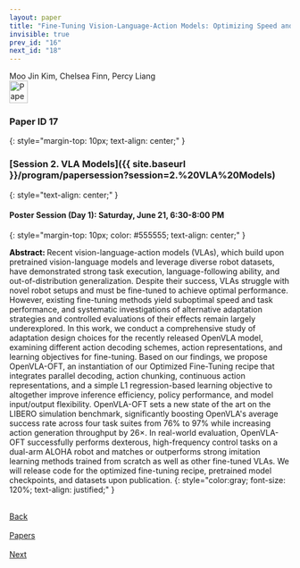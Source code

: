 ```yaml
---
layout: paper
title: "Fine-Tuning Vision-Language-Action Models: Optimizing Speed and Success"
invisible: true
prev_id: "16"
next_id: "18"
---
```

<div class="paper-authors">
  <div class="paper-author-box">
    <div class="paper-author-name">Moo Jin Kim, Chelsea Finn, Percy Liang</div>
    <div class="paper-author-uni"></div>
  </div>
</div>

<div class="paper-pdf">
  <div>
    <a href="https://www.roboticsproceedings.org/rss21/p017.pdf" title="Download PDF" target="_blank">
      <img src="{{ site.baseurl }}/images/paper_link_cardinal_red.png" alt="Paper PDF" width="33" height="40" />
    </a>
  </div>
</div>

### Paper ID 17
{: style="margin-top: 10px; text-align: center;" }

### [Session 2. VLA Models]({{ site.baseurl }}/program/papersession?session=2.%20VLA%20Models)
{: style="text-align: center;" }

#### Poster Session (Day 1): Saturday, June 21, 6:30-8:00 PM
{: style="margin-top: 10px; color: #555555; text-align: center;" }

<b style="color: black;">Abstract: </b>Recent vision-language-action models (VLAs), which build upon pretrained vision-language models and leverage diverse robot datasets, have demonstrated strong task execution, language-following ability, and out-of-distribution generalization. Despite their success, VLAs struggle with novel robot setups and must be fine-tuned to achieve optimal performance. However, existing fine-tuning methods yield suboptimal speed and task performance, and systematic investigations of alternative adaptation strategies and controlled evaluations of their effects remain largely underexplored. In this work, we conduct a comprehensive study of adaptation design choices for the recently released OpenVLA model, examining different action decoding schemes, action representations, and learning objectives for fine-tuning. Based on our findings, we propose OpenVLA-OFT, an instantiation of our Optimized Fine-Tuning recipe that integrates parallel decoding, action chunking, continuous action representations, and a simple L1 regression-based learning objective to altogether improve inference efficiency, policy performance, and model input/output flexibility. OpenVLA-OFT sets a new state of the art on the LIBERO simulation benchmark, significantly boosting OpenVLA's average success rate across four task suites from 76% to 97% while increasing action generation throughput by 26×. In real-world evaluation, OpenVLA-OFT successfully performs dexterous, high-frequency control tasks on a dual-arm ALOHA robot and matches or outperforms strong imitation learning methods trained from scratch as well as other fine-tuned VLAs. We will release code for the optimized fine-tuning recipe, pretrained model checkpoints, and datasets upon publication.
{: style="color:gray; font-size: 120%; text-align: justified;" }

<div class="paper-menu">
  <div class="paper-menu-inner">
    <a href="{{ site.baseurl }}/program/papers/16/" title="Previous Paper">
            <div class="paper-menu-icon">
                <i class="fa fa-chevron-left"></i><br>
                <span class="paper-menu-label">Back</span>
            </div>
        </a>
    <a href="{{ site.baseurl }}/program/papers" title="All Papers">
      <div class="paper-menu-icon">
        <i class="fa fa-list"></i><br>
        <span class="paper-menu-label">Papers</span>
      </div>
    </a>
    <a href="{{ site.baseurl }}/program/papers/18/" title="Next Paper">
            <div class="paper-menu-icon">
                <i class="fa fa-chevron-right"></i><br>
                <span class="paper-menu-label">Next</span>
            </div>
        </a>
  </div>
</div>
